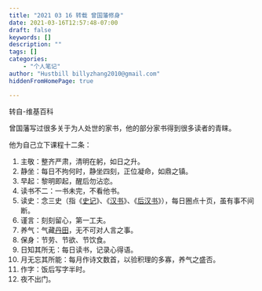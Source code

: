 ```yaml
---
title: "2021 03 16 转载 曾国藩修身"
date: 2021-03-16T12:57:48-07:00
draft: false
keywords: []
description: ""
tags: []
categories: 
    - "个人笔记"
author: "Hustbill billyzhang2010@gmail.com"
hiddenFromHomePage: true

---
```


转自-维基百科

曾国藩写过很多关于为人处世的家书，他的部分家书得到很多读者的青睐。

他为自己立下课程十二条：

1. 主敬：整齐严肃，清明在躬，如日之升。
2. 静坐：每日不拘何时，静坐四刻，正位凝命，如鼎之镇。
3. 早起：黎明即起，醒后勿沾恋。
4. 读书不二：一书未完，不看他书。
5. 读史：念三史（指《[史记](https://zh.wikipedia.org/wiki/史記)》、《[汉书](https://zh.wikipedia.org/wiki/漢書)》、《[后汉书](https://zh.wikipedia.org/wiki/後漢書)》），每日圈点十页，虽有事不间断。
6. 谨言：刻刻留心，第一工夫。
7. 养气：气藏[丹田](https://zh.wikipedia.org/wiki/丹田)，无不可对人言之事。
8. 保身：节劳、节欲、节饮食。
9. 日知其所无：每日读书，记录心得语。
10. 月无忘其所能：每月作诗文数首，以验积理的多寡，养气之盛否。
11. 作字：饭后写字半时。
12. 夜不出门。